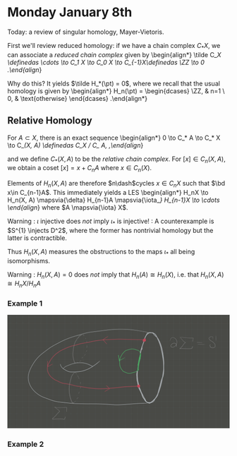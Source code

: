 # Monday January 8th

Today: a review of singular homology, Mayer-Vietoris.

First we'll review reduced homology: if we have a chain complex $C_*X$, we can associate a *reduced chain complex* given by
\begin{align*}
\tilde C_*X \definedas \cdots \to C_1 X \to C_0 X \to C_{-1}X\definedas \ZZ \to 0
.\end{align*}

Why do this? 
It yields $\tilde H_*(\pt) = 0$, where we recall that the usual homology is given by
\begin{align*}
H_n(\pt) = 
\begin{dcases}
\ZZ, & n=1 \\
0, & \text{otherwise}
\end{dcases}
.\end{align*}

## Relative Homology

For $A\subset X$, there is an exact sequence
\begin{align*}
0 \to C_* A \to C_* X \to C_*(X, A) \definedas C_*X / C_* A,
,\end{align*}

and we define $C_*(X, A)$ to be the *relative chain complex*.
For $[x]\in C_n(X, A)$, we obtain a coset $[x] = x + C_n A$ where $x\in C_n(X)$.

Elements of $H_n(X, A)$ are therefore $n\dash$cycles $x\in C_{n}X$ such that $\bd x\in C_{n-1}A$.
This immediately yields a LES
\begin{align*}
H_nX \to H_n(X, A) \mapsvia{\delta} H_{n-1}A \mapsvia{\iota_*} H_{n-1}X \to \cdots
\end{align*}
where $A \mapsvia{\iota} X$.

Warning
:   $\iota$ injective does *not* imply $\iota_*$ is injective!
:   A counterexample is $S^{1} \injects D^2$, where the former has nontrivial homology but the latter is contractible.

Thus $H_n(X, A)$ measures the obstructions to the maps $\iota_*$ all being isomorphisms.

Warning
: $H_n(X, A) = 0$ does *not* imply that $H_n(A) \cong H_n(X)$, i.e. that $H_n(X, A) \cong H_nX / H_n A$


### Example 1


![](figures/image_2020-05-29-15-54-00.png)

### Example 2
